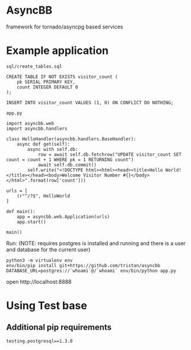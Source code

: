 # AsyncBB

framework for tornado/asyncpg based services

# Example application

`sql/create_tables.sql`
```
CREATE TABLE IF NOT EXISTS visitor_count (
    pk SERIAL PRIMARY KEY,
    count INTEGER DEFAULT 0
);

INSERT INTO visitor_count VALUES (1, 0) ON CONFLICT DO NOTHING;
```

`app.py`
```
import asyncbb.web
import asyncbb.handlers

class HelloHandler(asyncbb.handlers.BaseHandler):
    async def get(self):
        async with self.db:
            row = await self.db.fetchrow("UPDATE visitor_count SET count = count + 1 WHERE pk = 1 RETURNING count")
            await self.db.commit()
        self.write("<!DOCTYPE html><html><head><title>Hello World!</title></head><body>Welcome Visitor Number #{}</body></html>".format(row['count']))

urls = [
    (r"^/?$", HelloWorld
]

def main():
    app = asyncbb.web.Application(urls)
    app.start()

main()
```

Run: (NOTE: requires postgres is installed and running and there is a user and database for the current user)
```
python3 -m virtualenv env
env/bin/pip install git+https://github.com/tristan/asyncbb
DATABASE_URL=postgres://`whoami`@/`whoami` env/bin/python app.py
```

open http://localhost:8888

# Using Test base

## Additional pip requirements

```
testing.postgresql==1.3.0
```

